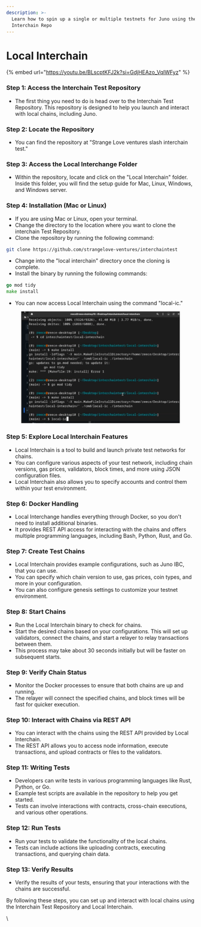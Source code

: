 ```yaml
---
description: >-
  Learn how to spin up a single or multiple testnets for Juno using the Local
  Interchain Repo
---
```


# Local Interchain

{% embed url="https://youtu.be/BLscptKFJ2k?si=GdjHEAzo_VqlWFyz" %}

### **Step 1: Access the Interchain Test Repository**

* The first thing you need to do is head over to the Interchain Test Repository. This repository is designed to help you launch and interact with local chains, including Juno.

### **Step 2: Locate the Repository**

* You can find the repository at "Strange Love ventures slash interchain test."

### **Step 3: Access the Local Interchange Folder**

* Within the repository, locate and click on the "Local Interchain" folder. Inside this folder, you will find the setup guide for Mac, Linux, Windows, and Windows server.

### **Step 4: Installation (Mac or Linux)**

* If you are using Mac or Linux, open your terminal.
* Change the directory to the location where you want to clone the interchain Test Repository.
* Clone the repository by running the following command:

```bash
git clone https://github.com/strangelove-ventures/interchaintest
```

* Change into the "local interchain" directory once the cloning is complete.
* Install the binary by running the following commands:

```go
go mod tidy
make install
```

* You can now access Local Interchain using the command "local-ic."

<figure><img src="../.gitbook/assets/Screenshot 2023-10-14 at 10.16.17.png" alt=""><figcaption></figcaption></figure>

### **Step 5: Explore Local Interchain Features**

* Local Interchain is a tool to build and launch private test networks for chains.
* You can configure various aspects of your test network, including chain versions, gas prices, validators, block times, and more using JSON configuration files.
* Local Interchain also allows you to specify accounts and control them within your test environment.

### **Step 6: Docker Handling**

* Local Interchange handles everything through Docker, so you don't need to install additional binaries.
* It provides REST API access for interacting with the chains and offers multiple programming languages, including Bash, Python, Rust, and Go.

### **Step 7: Create Test Chains**

* Local Interchain provides example configurations, such as Juno IBC, that you can use.
* You can specify which chain version to use, gas prices, coin types, and more in your configuration.
* You can also configure genesis settings to customize your testnet environment.

### **Step 8: Start Chains**

* Run the Local Interchain binary to check for chains.
* Start the desired chains based on your configurations. This will set up validators, connect the chains, and start a relayer to relay transactions between them.
* This process may take about 30 seconds initially but will be faster on subsequent starts.

### **Step 9: Verify Chain Status**

* Monitor the Docker processes to ensure that both chains are up and running.
* The relayer will connect the specified chains, and block times will be fast for quicker execution.

### **Step 10: Interact with Chains via REST API**

* You can interact with the chains using the REST API provided by Local Interchain.
* The REST API allows you to access node information, execute transactions, and upload contracts or files to the validators.

### **Step 11: Writing Tests**

* Developers can write tests in various programming languages like Rust, Python, or Go.
* Example test scripts are available in the repository to help you get started.
* Tests can involve interactions with contracts, cross-chain executions, and various other operations.

### **Step 12: Run Tests**

* Run your tests to validate the functionality of the local chains.
* Tests can include actions like uploading contracts, executing transactions, and querying chain data.

### **Step 13: Verify Results**

* Verify the results of your tests, ensuring that your interactions with the chains are successful.

By following these steps, you can set up and interact with local chains using the Interchain Test Repository and Local Interchain.

\
